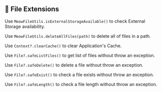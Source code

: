 ## 📂 File Extensions

Use `MeowFileUtils.isExternalStorageAvailable()`  to check External Storage availability.

Use `MeowFileUtils.deleteAllFiles(path)`  to delete all of files in a path.

Use `Context?.clearCache()`  to clear Application's Cache.

Use `File?.safeListFiles()`  to get list of files  without throw an exception.

Use `File?.safeDelete()`  to delete a file without throw an exception.

Use `File?.safeExist()`  to check a file exists without throw an exception.

Use `File?.safeLength()`  to check a file length  without throw an exception.  


<!--stackedit_data:
eyJoaXN0b3J5IjpbLTE2NjA2MDY5NF19
-->